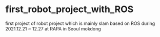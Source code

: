 # first_robot_project_with_ROS
first project of robot project which is mainly slam based on ROS during 2021.12.21 ~ 12.27 at RAPA in Seoul mokdong 
